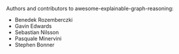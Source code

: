 Authors and contributors to awesome-explainable-graph-reasoning:

- Benedek Rozemberczki
- Gavin Edwards
- Sebastian Nilsson
- Pasquale Minervini
- Stephen Bonner